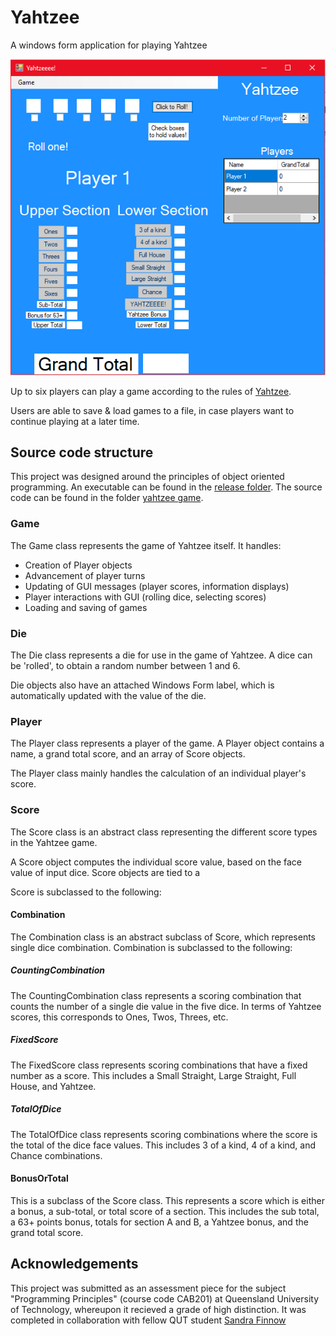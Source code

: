 # Yahtzee
A windows form application for playing Yahtzee

![GUi image](SampleImage.png)

Up to six players can play a game according to the rules of [Yahtzee](http://www.yahtzee.org.uk/rules.html).

Users are able to save & load games to a file, in case players want to continue playing at a later time. 

## Source code structure
This project was designed around the principles of object oriented programming. An executable can be found in the [release folder](https://github.com/jyss88/Yahtzee/tree/master/Release). The source code can be found in the folder [yahtzee game](https://github.com/jyss88/Yahtzee/tree/master/yahtzee%20game).

### Game
The Game class represents the game of Yahtzee itself. It handles:

* Creation of Player objects
* Advancement of player turns
* Updating of GUI messages (player scores, information displays)
* Player interactions with GUI (rolling dice, selecting scores)
* Loading and saving of games

### Die
The Die class represents a die for use in the game of Yahtzee. A dice can be 'rolled', to obtain a random number between 1 and 6. 

Die objects also have an attached Windows Form label, which is automatically updated with the value of the die.

### Player
The Player class represents a player of the game. A Player object contains a name, a grand total score, and an array of Score objects. 

The Player class mainly handles the calculation of an individual player's score. 

### Score
The Score class is an abstract class representing the different score types in the Yahtzee game. 

A Score object computes the individual score value, based on the face value of input dice. Score objects are tied to a 

Score is subclassed to the following:

#### Combination
The Combination class is an abstract subclass of Score, which represents single dice combination. Combination is subclassed to the following:

##### CountingCombination
The CountingCombination class represents a scoring combination that counts the number of a single die value in the five dice. 
In terms of Yahtzee scores, this corresponds to Ones, Twos, Threes, etc.

##### FixedScore
The FixedScore class represents scoring combinations that have a fixed number as a score. This includes a Small Straight, Large Straight, Full House, and Yahtzee.

##### TotalOfDice
The TotalOfDice class represents scoring combinations where the score is the total of the dice face values. This includes 3 of a kind, 4 of a kind, and Chance combinations.

#### BonusOrTotal 
This is a subclass of the Score class. This represents a score which is either a bonus, a sub-total, or total score of a section. This includes the sub total, a 63+ points bonus, totals for section A and B, a Yahtzee bonus, and the grand total score.

## Acknowledgements
This project was submitted as an assessment piece for the subject "Programming Principles" (course code CAB201) at Queensland University of Technology, whereupon it recieved a grade of high distinction. It was completed in collaboration with fellow QUT student [Sandra Finnow](https://github.com/sandrafinow)
